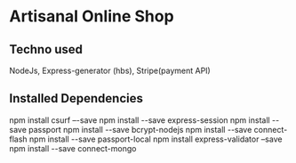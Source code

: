 # Artisanal Online Shop
## Techno used
NodeJs, Express-generator (hbs), Stripe(payment API)
## Installed Dependencies
npm install csurf –-save
npm install --save express-session
npm install --save passport
npm install --save bcrypt-nodejs
npm install --save connect-flash
npm install --save passport-local
npm install express-validator –save
npm install --save connect-mongo
